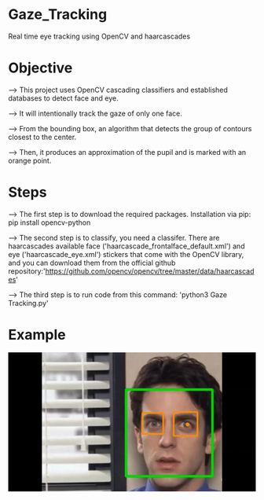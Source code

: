 # Gaze_Tracking
Real time eye tracking using OpenCV and haarcascades

# Objective 

--> This project uses OpenCV cascading classifiers and established databases to detect face and eye. 

--> It will intentionally track the gaze of only one face. 

--> From the bounding box, an algorithm that detects the group of contours closest to the center.
 
--> Then, it produces an approximation of the pupil and is marked with an orange point.

# Steps

--> The first step is to download the required packages. Installation via pip:
pip install opencv-python

--> The second step is to classify, you need a classifer. There are haarcascades available face ('haarcascade_frontalface_default.xml') and eye ('haarcascade_eye.xml') stickers that come with the OpenCV library, and you can download them from the official github repository:'https://github.com/opencv/opencv/tree/master/data/haarcascades'

--> The third step is to run code from this command: 'python3 Gaze Tracking.py'

# Example
![grab-landing-page](https://github.com/dodo295/Gaze_Tracking/blob/main/Test.gif)
